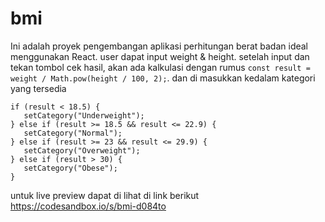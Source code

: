 # bmi

Ini adalah proyek pengembangan aplikasi perhitungan berat badan ideal menggunakan React. user dapat input weight & height. setelah input dan tekan tombol cek hasil, akan ada kalkulasi dengan rumus ```const result = weight / Math.pow(height / 100, 2);```. dan di masukkan kedalam kategori yang tersedia 
```
if (result < 18.5) {
   setCategory("Underweight");
} else if (result >= 18.5 && result <= 22.9) {
   setCategory("Normal");
} else if (result >= 23 && result <= 29.9) {
   setCategory("Overweight");
} else if (result > 30) {
   setCategory("Obese");
}
```

untuk live preview dapat di lihat di link berikut https://codesandbox.io/s/bmi-d084to
